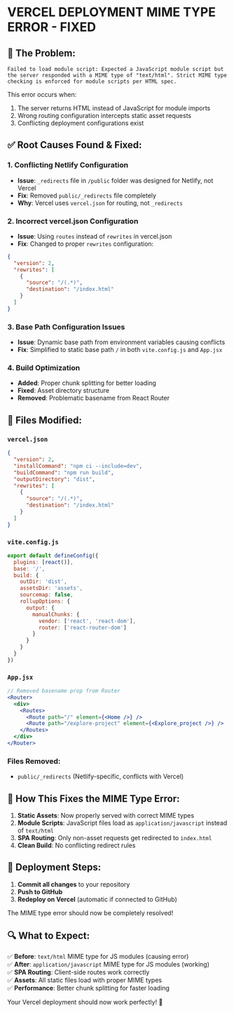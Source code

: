 # VERCEL DEPLOYMENT MIME TYPE ERROR - FIXED

## 🚨 **The Problem:**
```
Failed to load module script: Expected a JavaScript module script but the server responded with a MIME type of "text/html". Strict MIME type checking is enforced for module scripts per HTML spec.
```

This error occurs when:
1. The server returns HTML instead of JavaScript for module imports
2. Wrong routing configuration intercepts static asset requests
3. Conflicting deployment configurations exist

## ✅ **Root Causes Found & Fixed:**

### 1. **Conflicting Netlify Configuration**
- **Issue**: `_redirects` file in `/public` folder was designed for Netlify, not Vercel
- **Fix**: Removed `public/_redirects` file completely
- **Why**: Vercel uses `vercel.json` for routing, not `_redirects`

### 2. **Incorrect vercel.json Configuration**
- **Issue**: Using `routes` instead of `rewrites` in vercel.json
- **Fix**: Changed to proper `rewrites` configuration:
```json
{
  "version": 2,
  "rewrites": [
    {
      "source": "/(.*)",
      "destination": "/index.html"
    }
  ]
}
```

### 3. **Base Path Configuration Issues**
- **Issue**: Dynamic base path from environment variables causing conflicts
- **Fix**: Simplified to static base path `/` in both `vite.config.js` and `App.jsx`

### 4. **Build Optimization**
- **Added**: Proper chunk splitting for better loading
- **Fixed**: Asset directory structure
- **Removed**: Problematic basename from React Router

## 📁 **Files Modified:**

### `vercel.json`
```json
{
  "version": 2,
  "installCommand": "npm ci --include=dev",
  "buildCommand": "npm run build",
  "outputDirectory": "dist",
  "rewrites": [
    {
      "source": "/(.*)",
      "destination": "/index.html"
    }
  ]
}
```

### `vite.config.js`
```javascript
export default defineConfig({
  plugins: [react()],
  base: '/',
  build: {
    outDir: 'dist',
    assetsDir: 'assets',
    sourcemap: false,
    rollupOptions: {
      output: {
        manualChunks: {
          vendor: ['react', 'react-dom'],
          router: ['react-router-dom']
        }
      }
    }
  }
})
```

### `App.jsx`
```jsx
// Removed basename prop from Router
<Router>
  <div>
    <Routes>
      <Route path="/" element={<Home />} />
      <Route path="/explore-project" element={<Explore_project />} />
    </Routes>
  </div>
</Router>
```

### Files Removed:
- `public/_redirects` (Netlify-specific, conflicts with Vercel)

## 🎯 **How This Fixes the MIME Type Error:**

1. **Static Assets**: Now properly served with correct MIME types
2. **Module Scripts**: JavaScript files load as `application/javascript` instead of `text/html`
3. **SPA Routing**: Only non-asset requests get redirected to `index.html`
4. **Clean Build**: No conflicting redirect rules

## 🚀 **Deployment Steps:**

1. **Commit all changes** to your repository
2. **Push to GitHub**
3. **Redeploy on Vercel** (automatic if connected to GitHub)

The MIME type error should now be completely resolved!

## 🔍 **What to Expect:**

✅ **Before**: `text/html` MIME type for JS modules (causing error)  
✅ **After**: `application/javascript` MIME type for JS modules (working)  
✅ **SPA Routing**: Client-side routes work correctly  
✅ **Assets**: All static files load with proper MIME types  
✅ **Performance**: Better chunk splitting for faster loading  

Your Vercel deployment should now work perfectly! 🎉